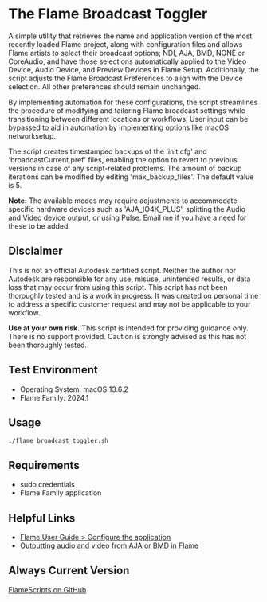 # The Flame Broadcast Toggler

A simple utility that retrieves the name and application version of the most recently loaded
Flame project, along with configuration files and allows Flame artists to select their
broadcast options; NDI, AJA, BMD, NONE or CoreAudio, and have those selections automatically
applied to the Video Device, Audio Device, and Preview Devices in Flame Setup. Additionally,
the script adjusts the Flame Broadcast Preferences to align with the Device selection. All
other preferences should remain unchanged.

By implementing automation for these configurations, the script streamlines the procedure
of modifying and tailoring Flame broadcast settings while transitioning between different
locations or workflows. User input can be bypassed to aid in automation by implementing
options like macOS networksetup.

The script creates timestamped backups of the 'init.cfg' and 'broadcastCurrent.pref' files,
enabling the option to revert to previous versions in case of any script-related problems.
The amount of backup iterations can be modified by editing 'max_backup_files'.
The default value is 5.

**Note:** The available modes may require adjustments to accommodate specific hardware devices
such as 'AJA_IO4K_PLUS', splitting the Audio and Video device output, or using Pulse.  Email 
me if you have a need for these to be added.

## Disclaimer

This is not an official Autodesk certified script. Neither the author nor Autodesk are
responsible for any use, misuse, unintended results, or data loss that may occur from using
this script. This script has not been thoroughly tested and is a work in progress. It was
created on personal time to address a specific customer request and may not be applicable
to your workflow.

**Use at your own risk.**
This script is intended for providing guidance only. There is no support provided. Caution
is strongly advised as this has not been thoroughly tested.

## Test Environment

- Operating System: macOS 13.6.2
- Flame Family: 2024.1

## Usage
```
./flame_broadcast_toggler.sh
```

## Requirements

- sudo credentials
- Flame Family application

## Helpful Links

- [Flame User Guide > Configure the application](https://help.autodesk.com/view/FLAME/2024/ENU/?guid=FLAME_install_software_os_installation_Configure_the_application_html)
- [Outputting audio and video from AJA or BMD in Flame](https://www.autodesk.com/support/technical/article/caas/sfdcarticles/sfdcarticles/Outputting-video-from-AJA-Io-4K-Plus-in-Flame.html)

## Always Current Version

[FlameScripts on GitHub](https://github.com/flamescripts/Flame_Scripts)
